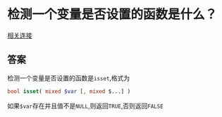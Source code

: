 # 检测一个变量是否设置的函数是什么？ #
[相关连接](http://php.net/manual/zh/function.isset.php)

## 答案  ##
检测一个变量是否设置的函数是`isset`,格式为  
```php
bool isset( mixed $var [, mixed $...] )
```

如果`$var`存在并且值不是`NULL`,则返回`TRUE`,否则返回`FALSE`

